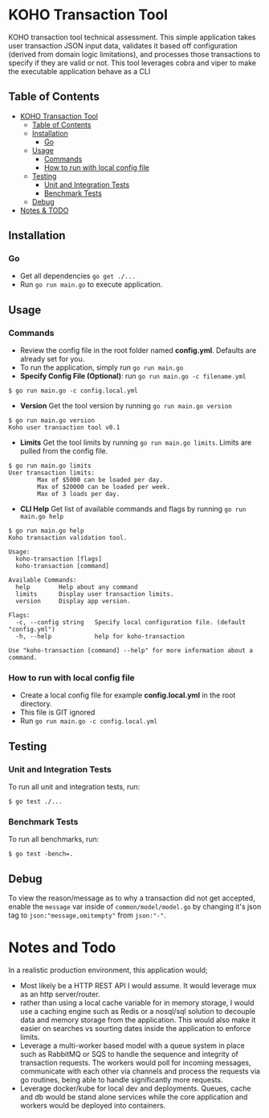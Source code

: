 # KOHO Transaction Tool
KOHO transaction tool technical assessment. This simple application takes user transaction JSON input data, validates it based off configuration (derived from domain logic limitations), and processes those transactions to specify if they are valid or not. This tool leverages cobra and viper to make the executable application behave as a CLI 

## Table of Contents
- [KOHO Transaction Tool](#koho-transaction-tool)
  - [Table of Contents](#table-of-contents)
  - [Installation](#installation)
    - [Go](#go)
  - [Usage](#usage)
    - [Commands](#commands)
    - [How to run with local config file](#how-to-run-with-local-config-file)
  - [Testing](#testing)
    - [Unit and Integration Tests](#unit-and-integration-tests)
    - [Benchmark Tests](#benchmark-tests)
  - [Debug](#debug)
- [Notes & TODO](#notes-and-todo)

## Installation
### Go
* Get all dependencies ```go get ./...```
* Run ```go run main.go``` to execute application.

## Usage
### Commands
* Review the config file in the root folder named **config.yml**. Defaults are already set for you. 
* To run the application, simply run ```go run main.go```
* **Specify Config File (Optional)**: run ```go run main.go -c filename.yml``` 
```shell
$ go run main.go -c config.local.yml
```
* **Version** Get the tool version by running ```go run main.go version```
```shell
$ go run main.go version
Koho user transaction tool v0.1
```
* **Limits** Get the tool limits by running ```go run main.go limits```. Limits are pulled from the config file.
```shell
$ go run main.go limits
User transaction limits:
        Max of $5000 can be loaded per day.
        Max of $20000 can be loaded per week.
        Max of 3 loads per day.
```
* **CLI Help** Get list of available commands and flags by running ```go run main.go help```
```shell
$ go run main.go help     
Koho transaction validation tool.

Usage:
  koho-transaction [flags]
  koho-transaction [command]

Available Commands:
  help        Help about any command
  limits      Display user transaction limits.
  version     Display app version.

Flags:
  -c, --config string   Specify local configuration file. (default "config.yml")
  -h, --help            help for koho-transaction

Use "koho-transaction [command] --help" for more information about a command.
```

### How to run with local config file
* Create a local config file for example **config.local.yml** in the root directory.
* This file is GIT ignored
* Run ```go run main.go -c config.local.yml```

## Testing

### Unit and Integration Tests
To run all unit and integration tests, run:
``` shell
$ go test ./...
```

### Benchmark Tests
To run all benchmarks, run:
``` shell
$ go test -bench=.
```

## Debug
To view the reason/message as to why a transaction did not get accepted, enable the ```message``` var inside of ```common/model/model.go``` by changing it's json tag to ```json:"message,omitempty"``` from ```json:"-"```. 

# Notes and Todo
In a realistic production environment, this application would;
* Most likely be a HTTP REST API I would assume. It would leverage mux as an http server/router.
* rather than using a local cache variable for in memory storage, I would use a caching engine such as Redis or a nosql/sql solution to decouple data and memory storage from the application. This would also make it easier on searches vs sourting dates inside the application to enforce limits.
* Leverage a multi-worker based model with a queue system in place such as RabbitMQ or SQS to handle the sequence and integrity of transaction requests. The workers would poll for incoming messages, communicate with each other via channels and process the requests via go routines, being able to handle significantly more requests.
* Leverage docker/kube for local dev and deployments. Queues, cache and db would be stand alone services while the core application and workers would be deployed into containers.
